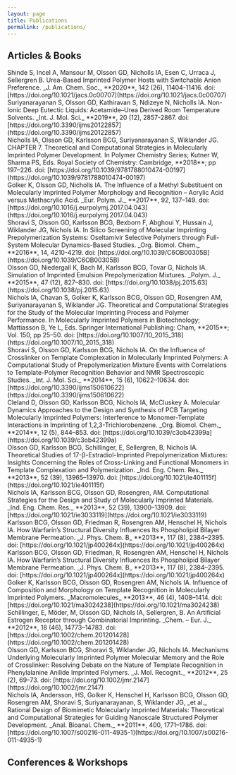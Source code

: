 ```yaml
---
layout: page
title: Publications
permalink: /publications/
---
```

<script type='text/javascript' src='https://d1bxh8uas1mnw7.cloudfront.net/assets/embed.js'></script>

## Articles & Books ##
<div data-badge-type='1' class='altmetric-embed' data-badge-popover='tight' data-doi="10.1021/jacs.0c00707"></div>
Shinde S, Incel A, Mansour M, Olsson GD, Nicholls IA, Esen C, Urraca J, Sellergren B. Urea-Based Imprinted Polymer Hosts with Switchable Anion Preference. _J. Am. Chem. Soc._ **2020**, 142 (26), 11404-11416. doi: [https://doi.org/10.1021/jacs.0c00707](https://doi.org/10.1021/jacs.0c00707)

<div data-badge-type='1' class='altmetric-embed' data-badge-popover='tight' data-doi="10.3390/ijms20122857"></div>
Suriyanarayanan S, Olsson GD, Kathiravan S, Ndizeye N, Nicholls IA. Non-Ionic Deep Eutectic Liquids: Acetamide–Urea Derived Room Temperature Solvents. _Int. J. Mol. Sci._ **2019**, 20 (12), 2857-2867. doi: [https://doi.org/10.3390/ijms20122857](https://doi.org/10.3390/ijms20122857)

<div data-badge-type='1' class='altmetric-embed' data-badge-popover='tight' data-doi="10.1039/9781788010474-00197"></div>
Nicholls IA, Olsson GD, Karlsson BCG, Suriyanarayanan S, Wiklander JG. CHAPTER 7. Theoretical and Computational Strategies in Molecularly Imprinted Polymer Development. In Polymer Chemistry Series; Kutner W, Sharma PS, Eds. Royal Society of Chemistry: Cambridge, **2018**; pp 197–226. doi: [https://doi.org/10.1039/9781788010474-00197](https://doi.org/10.1039/9781788010474-00197)

<div data-badge-type='1' class='altmetric-embed' data-badge-popover='tight' data-doi="10.1016/j.eurpolymj.2017.04.043"></div>
Golker K, Olsson GD, Nicholls IA. The Influence of a Methyl Substituent on Molecularly Imprinted Polymer Morphology and Recognition – Acrylic Acid versus Methacrylic Acid. _Eur. Polym. J._ **2017**, 92, 137–149. doi: [https://doi.org/10.1016/j.eurpolymj.2017.04.043](https://doi.org/10.1016/j.eurpolymj.2017.04.043)

<div data-badge-type='1' class='altmetric-embed' data-badge-popover='tight' data-doi="10.1039/C6OB00305B"></div>
Shoravi S, Olsson GD, Karlsson BCG, Bexborn F, Abghoui Y, Hussain J, Wiklander JG, Nichols IA. In Silico Screening of Molecular Imprinting Prepolymerization Systems: Oseltamivir Selective Polymers through Full-System Molecular Dynamics-Based Studies. _Org. Biomol. Chem._ **2016**, 14, 4210-4219. doi: [https://doi.org/10.1039/C6OB00305B](https://doi.org/10.1039/C6OB00305B)

<div data-badge-type='1' class='altmetric-embed' data-badge-popover='tight' data-doi="10.1038/pj.2015.63"></div>
Olsson GD, Niedergall K, Bach M, Karlsson BCG, Tovar G, Nichols IA. Simulation of Imprinted Emulsion Prepolymerization Mixtures. _Polym. J._ **2015**, 47 (12), 827–830. doi: [https://doi.org/10.1038/pj.2015.63](https://doi.org/10.1038/pj.2015.63)

<div data-badge-type='1' class='altmetric-embed' data-badge-popover='tight' data-doi="10.1007/10_2015_318"></div>
Nichols IA, Chavan S, Golker K, Karlsson BCG, Olsson GD, Rosengren AM, Suriyanarayanan S, Wiklander JG. Theoretical and Computational Strategies for the Study of the Molecular Imprinting Process and Polymer Performance. In Molecularly Imprinted Polymers in Biotechnology; Mattiasson B, Ye L, Eds. Springer International Publishing: Cham, **2015**; Vol. 150, pp 25–50. doi: [https://doi.org/10.1007/10_2015_318](https://doi.org/10.1007/10_2015_318)

<div data-badge-type='1' class='altmetric-embed' data-badge-popover='tight' data-doi="10.3390/ijms150610622"></div>
Shoravi S, Olsson GD, Karlsson BCG, Nichols IA. On the Influence of Crosslinker on Template Complexation in Molecularly Imprinted Polymers: A Computational Study of Prepolymerization Mixture Events with Correlations to Template-Polymer Recognition Behavior and NMR Spectroscopic Studies. _Int. J. Mol. Sci._ **2014**, 15 (6), 10622–10634. doi: [https://doi.org/10.3390/ijms150610622](https://doi.org/10.3390/ijms150610622)

<div data-badge-type='1' class='altmetric-embed' data-badge-popover='tight' data-doi="10.1039/c3ob42399a"></div>
Cleland D, Olsson GD, Karlsson BCG, Nichols IA, McCluskey A. Molecular Dynamics Approaches to the Design and Synthesis of PCB Targeting Molecularly Imprinted Polymers: Interference to Monomer-Template Interactions in Imprinting of 1,2,3-Trichlorobenzene. _Org. Biomol. Chem._ **2014**, 12 (5), 844–853. doi: [https://doi.org/10.1039/c3ob42399a](https://doi.org/10.1039/c3ob42399a)

<div data-badge-type='1' class='altmetric-embed' data-badge-popover='tight' data-doi="10.1021/ie401115f"></div>
Olsson GD, Karlsson BCG, Schillinger, E, Sellergren, B, Nichols IA. Theoretical Studies of 17-β-Estradiol-Imprinted Prepolymerization Mixtures: Insights Concerning the Roles of Cross-Linking and Functional Monomers in Template Complexation and Polymerization. _Ind. Eng. Chem. Res._ **2013**, 52 (39), 13965–13970. doi: [https://doi.org/10.1021/ie401115f](https://doi.org/10.1021/ie401115f)

<div data-badge-type='1' class='altmetric-embed' data-badge-popover='tight' data-doi="10.1021/ie3033119"></div>
Nichols IA, Karlsson BCG, Olsson GD, Rosengren, AM. Computational Strategies for the Design and Study of Molecularly Imprinted Materials. _Ind. Eng. Chem. Res._ **2013**, 52 (39), 13900–13909. doi: [https://doi.org/10.1021/ie3033119](https://doi.org/10.1021/ie3033119)

<div data-badge-type='1' class='altmetric-embed' data-badge-popover='tight' data-doi="10.1021/jp400264x"></div>
Karlsson BCG, Olsson GD, Friedman R, Rosengren AM, Henschel H, Nichols IA. How Warfarin’s Structural Diversity Influences Its Phospholipid Bilayer Membrane Permeation. _J. Phys. Chem. B_ **2013**, 117 (8), 2384–2395. doi: [https://doi.org/10.1021/jp400264x](https://doi.org/10.1021/jp400264x)

<div data-badge-type='1' class='altmetric-embed' data-badge-popover='tight' data-doi="10.1021/jp400264x"></div>
Karlsson BCG, Olsson GD, Friedman, R, Rosengren AM, Henschel H, Nichols IA. How Warfarin’s Structural Diversity Influences Its Phospholipid Bilayer Membrane Permeation. _J. Phys. Chem. B_ **2013**, 117 (8), 2384–2395. doi: [https://doi.org/10.1021/jp400264x](https://doi.org/10.1021/jp400264x)

<div data-badge-type='1' class='altmetric-embed' data-badge-popover='tight' data-doi="10.1021/ma3024238"></div>
Golker K, Karlsson BCG, Olsson GD, Rosengren AM, Nichols IA. Influence of Composition and Morphology on Template Recognition in Molecularly Imprinted Polymers. _Macromolecules_ **2013**, 46 (4), 1408–1414. doi: [https://doi.org/10.1021/ma3024238](https://doi.org/10.1021/ma3024238)

<div data-badge-type='1' class='altmetric-embed' data-badge-popover='tight' data-doi="10.1002/chem.201201428"></div>
Schillinger, E, Möder, M, Olsson GD, Nichols IA, Sellergren, B. An Artificial Estrogen Receptor through Combinatorial Imprinting. _Chem. – Eur. J._ **2012**, 18 (46), 14773–14783. doi: [https://doi.org/10.1002/chem.201201428](https://doi.org/10.1002/chem.201201428)

<div data-badge-type='1' class='altmetric-embed' data-badge-popover='tight' data-doi="10.1002/jmr.2147"></div>
Olsson GD, Karlsson BCG, Shoravi S, Wiklander JG, Nichols IA. Mechanisms Underlying Molecularly Imprinted Polymer Molecular Memory and the Role of Crosslinker: Resolving Debate on the Nature of Template Recognition in Phenylalanine Anilide Imprinted Polymers. _J. Mol. Recognit._ **2012**, 25 (2), 69–73. doi: [https://doi.org/10.1002/jmr.2147](https://doi.org/10.1002/jmr.2147)

<div data-badge-type='1' class='altmetric-embed' data-badge-popover='tight' data-doi="10.1007/s00216-011-4935-1"></div>
Nichols IA, Andersson, HS, Golker K, Henschel H, Karlsson BCG, Olsson GD, Rosengren AM, Shoravi S, Suriyanarayanan, S, Wiklander JG, _et al._ Rational Design of Biomimetic Molecularly Imprinted Materials: Theoretical and Computational Strategies for Guiding Nanoscale Structured Polymer Development. _Anal. Bioanal. Chem._ **2011**, 400, 1771–1786. doi: [https://doi.org/10.1007/s00216-011-4935-1](https://doi.org/10.1007/s00216-011-4935-1)

## Conferences & Workshops ##
